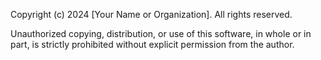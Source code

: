Copyright (c) 2024 [Your Name or Organization]. All rights reserved.

Unauthorized copying, distribution, or use of this software, in whole or in part, is strictly prohibited without explicit permission from the author.
